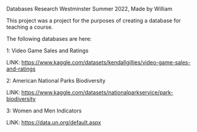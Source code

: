 Databases Research Westminster Summer 2022, Made by William
 
This project was a project for the purposes of creating a database for teaching a course.

The following databases are here:

1: Video Game Sales and Ratings

LINK: https://www.kaggle.com/datasets/kendallgillies/video-game-sales-and-ratings

2: American National Parks Biodiversity

LINK: https://www.kaggle.com/datasets/nationalparkservice/park-biodiversity

3: Women and Men Indicators

LINK: https://data.un.org/default.aspx